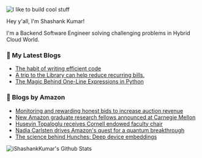 ![I like to build cool stuff](https://res.cloudinary.com/dt8g3rhcy/image/upload/v1595929574/i_like_to_build_cool_shit._1_nzbwjh.png)

Hey y'all, I'm Shashank Kumar! 

I'm a Backend Software Engineer solving challenging problems in Hybrid Cloud World.

### 📕 My Latest Blogs
<!-- BLOG-POST-LIST:START -->
- [The habit of writing efficient code](https://medium.com/@ishashankkumar/the-habit-of-writing-efficient-code-153b05f04269?source=rss-d24dda280d5f------2)
- [A trip to the Library can help reduce recurring bills.](https://medium.com/swlh/a-trip-to-the-library-can-help-reduce-recurring-bills-23bca495cdf5?source=rss-d24dda280d5f------2)
- [The Magic Behind One-Line Expressions in Python](https://medium.com/swlh/the-magic-behind-one-line-expressions-in-python-816c10180c5c?source=rss-d24dda280d5f------2)
<!-- BLOG-POST-LIST:END -->

### 📕 Blogs by Amazon
<!-- AMAZON-BLOG-POST-LIST:START -->
- [Monitoring and rewarding honest bids to increase auction revenue](https://www.amazon.science/latest-news/monitoring-and-rewarding-honest-bids-to-increase-revenue-in-auctions)
- [New Amazon graduate research fellows announced at Carnegie Mellon](https://www.amazon.science/academic-engagements/new-amazon-graduate-research-fellows-announced-at-carnegie-mellon)
- [Huseyin Topaloglu receives Cornell endowed faculty chair](https://www.amazon.science/latest-news/amazon-scholar-huseyin-topaloglu-receives-endowed-faculty-chair-at-cornell)
- [Nadia Carlsten drives Amazon&#39;s quest for a quantum breakthrough](https://www.amazon.science/working-at-amazon/nadia-carlsten-drives-amazons-quest-for-a-quantum-breakthrough)
- [The science behind Hunches: Deep device embeddings](https://www.amazon.science/blog/the-science-behind-hunches-deep-device-embeddings)
<!-- AMAZON-BLOG-POST-LIST:END -->



<img align="center" alt="iShashankKumar's Github Stats" src="https://github-readme-stats.vercel.app/api?username=ishashankkumar&show_icons=true&hide_border=true" />
